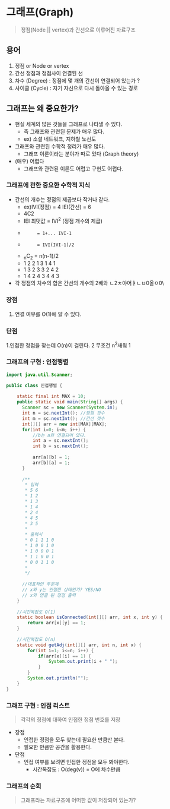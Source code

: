 # 그래프(Graph)
> 정점(Node || vertex)과 간선으로 이루어진 자료구조

## 용어
1. 정점 or Node or vertex
2. 간선 정점과 정점사이 연결된 선
3. 차수 (Degree) : 정점에 몇 개의 간선이 연결되어 있는가 ?
4. 사이클 (Cycle) : 자기 자신으로 다시 돌아올 수 있는 경로


## 그래프는 왜 중요한가?
* 현실 세계의 많은 것들을 그래프로 나타낼 수 있다.
    * 즉 그래프와 관련된 문제가 매우 많다.
    * ex) 소셜 네트워크, 지하철 노선도
* 그래프와 관련된 수학적 정리가 매우 많다.
    * 그래프 이론이라는 분야가 따로 있다 (Graph theory)
* (매우) 어렵다
    * 그래프와 관련된 이론도 어렵고 구현도 어렵다.
  
### 그래프에 관한 중요한 수학적 지식

* 간선의 개수는 정점의 제곱보다 작거나 같다.
  * ex)IVI(정점) = 4 IEI(간선) = 6
  * 4C2
  * IEI 최댓값 = IVI<sup>2</sup> (정점 개수의 제곱)
  *          = 1+... IVI-1
  *          = IVI(IVI-1)/2
  * <sub>n</sub>C<sub>2</sub> = n(n-1)/2
  * 1 2 2 1 3 1 4 1
  * 1 3 2 3 3 2 4 2
  * 1 4 2 4 3 4 4 3
* 각 정점의 차수의 합은 간선의 개수의 2배와 ㄴ2ㅊ야어ㅑㄴㅂ0올ㅇ0\
### 장점
1. 연결 여부를 O(1)에 알 수 있다.
### 단점 
1.인접한 정점을 찾는데 O(n)이 걸린다.
2 무조건 n<sup>2</sup>새읰 1

### 그래프의 구현 : 인접행렬

```java
import java.util.Scanner;

public class 인접행렬 {
    
    static final int MAX = 10;
    public static void main(String[] args) {
      Scanner sc = new Scanner(System.in);
      int n = sc.nextInt(); //정점 갯수 
      int m = sc.nextInt(); //간선 갯수
      int[][] arr = new int[MAX][MAX];
      for(int i=0; i<m; i++) {
          //b는 a와 연결되어 있다.
          int a = sc.nextInt();
          int b = sc.nextInt();
          
          arr[a][b] = 1;
          arr[b][a] = 1;
      }
      
      /**
       * 입력
       * 5 6
       * 1 2
       * 1 3
       * 1 4
       * 2 4
       * 4 5
       * 3 5
       *
       * 출력시
       * 0 1 1 1 0
       * 1 0 0 1 0
       * 1 0 0 0 1
       * 1 1 0 0 1
       * 0 0 1 1 0
       * 
       */
      
      //대표적인 두문제 
      // x와 y는 인접한 상태인가? YES/NO
      // x와 연결 된 정점 출력
    }
    
    //시간복잡도 O(1)
    static boolean isConnected(int[][] arr, int x, int y) {
        return arr[x][y] == 1;
    }
    
    //시간복잡도 O(n)
    static void getAdj(int[][] arr, int n, int x) {
        for(int i=1; i<=n; i++) {
            if(arr[x][i] == 1) {
                System.out.print(i + " ");
            }
        }
        System.out.println("");
    }
}
```

### 그래프 구현 : 인접 리스트
> 각각의 정점에 대하여 인접한 정점 번호를 저장

* 장점
  * 인접한 정점을 모두 찾는데 필요한 만큼만 본다.
  * 필요한 만큼만 공간을 활용한다.
* 단점
  * 인접 여부를 보려면 인접한 정점을 모두 봐야한다.
    * 시간복잡도 : O(deg(v)) = O에 차수만큼
  
### 그래프의 순회
> 그래프라는 자료구조에 어떠한 값이 저장되어 있는가?
   


